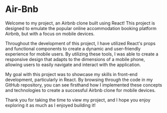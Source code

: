 # Air-Bnb
Welcome to my project, an Airbnb clone built using React! This project is designed to emulate the popular online accommodation booking platform Airbnb, but with a focus on mobile devices.

Throughout the development of this project, I have utilized React's props and functional components to create a dynamic and user-friendly experience for mobile users. By utilizing these tools, I was able to create a responsive design that adapts to the dimensions of a mobile phone, allowing users to easily navigate and interact with the application.

My goal with this project was to showcase my skills in front-end development, particularly in React. By browsing through the code in my GitHub repository, you can see firsthand how I implemented these concepts and technologies to create a successful Airbnb clone for mobile devices.

Thank you for taking the time to view my project, and I hope you enjoy exploring it as much as I enjoyed building it!
